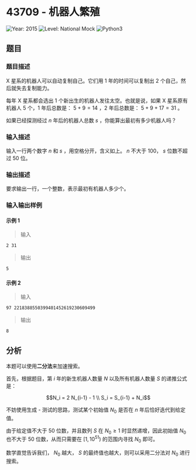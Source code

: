 # 43709 - 机器人繁殖

![Year: 2015](https://img.shields.io/badge/Year-2015-white)
![Level: National Mock](https://img.shields.io/badge/Level-National%20Mock-purple)
![Python3](https://img.shields.io/badge/Python3-AC-green)

## 题目

### 题目描述

X 星系的机器人可以自动复制自己。它们用 1 年的时间可以复制出 2 个自己，然后就失去复制能力。

每年 X 星系都会选出 1 个新出生的机器人发往太空。也就是说，如果 X 星系原有机器人 5 个，1 年后总数是： $5 + 9 = 14$ ，2 年后总数是： $5 + 9 + 17 = 31$ 。

如果已经探测经过 $n$ 年后的机器人总数 $s$ ，你能算出最初有多少机器人吗？

### 输入描述

输入一行两个数字 $n$ 和 $s$ ，用空格分开，含义如上。 $n$ 不大于 100， $s$ 位数不超过 50 位。

### 输出描述

要求输出一行，一个整数，表示最初有机器人多少个。

### 输入输出样例

#### 示例 1

> 输入

```txt
2 31
```

> 输出

```txt
5
```

#### 示例 2

> 输入

```txt
97 2218388550399401452619230609499
```

> 输出

```txt
8
```

## 分析

本题可以使用**二分法**来加速搜索。

首先，根据题目，第 $i$ 年的新生机器人数量 $N$ 以及所有机器人数量 $S$ 的递推公式是：

```math
N_i = 2 N_{i-1} - 1 \\
S_i = S_{i-1} + N_i
```

不妨使用生成 - 测试的思路，测试某个初始值 $N_0$ 是否在 $n$ 年后恰好迭代到给定值。

由于给定值不大于 50 位数，并且数列 $S$ 在 $N_0 \geq 1$ 时显然递增，因此初始值 $N_0$ 也不大于 50 位数，从而只需要在 $[1, 10^{51})$ 的范围内寻找 $N_0$ 即可。

数学直觉告诉我们， $N_0$ 越大， $S$ 的最终值也越大，则可以采用二分法对 $N_0$ 进行搜索。
